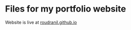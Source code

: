 # Files for my portfolio website

Website is live at [roudranil.github.io](https://roudranil.github.io)
